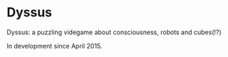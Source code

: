 # Dyssus
Dyssus: a puzzling videgame about consciousness, robots and cubes(!?)

In development since April 2015.
